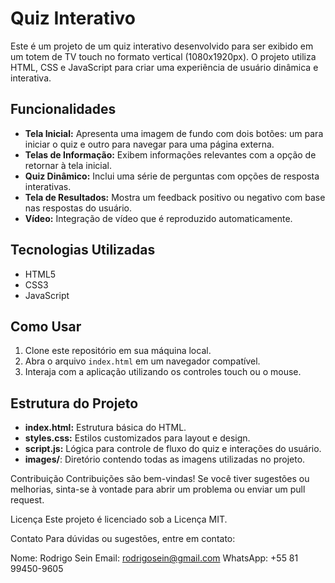 # Quiz Interativo

Este é um projeto de um quiz interativo desenvolvido para ser exibido em um totem de TV touch no formato vertical (1080x1920px). O projeto utiliza HTML, CSS e JavaScript para criar uma experiência de usuário dinâmica e interativa.

## Funcionalidades

- **Tela Inicial:** Apresenta uma imagem de fundo com dois botões: um para iniciar o quiz e outro para navegar para uma página externa.
- **Telas de Informação:** Exibem informações relevantes com a opção de retornar à tela inicial.
- **Quiz Dinâmico:** Inclui uma série de perguntas com opções de resposta interativas.
- **Tela de Resultados:** Mostra um feedback positivo ou negativo com base nas respostas do usuário.
- **Vídeo:** Integração de vídeo que é reproduzido automaticamente.

## Tecnologias Utilizadas

- HTML5
- CSS3
- JavaScript

## Como Usar

1. Clone este repositório em sua máquina local.
2. Abra o arquivo `index.html` em um navegador compatível.
3. Interaja com a aplicação utilizando os controles touch ou o mouse.

## Estrutura do Projeto

- **index.html:** Estrutura básica do HTML.
- **styles.css:** Estilos customizados para layout e design.
- **script.js:** Lógica para controle de fluxo do quiz e interações do usuário.
- **images/**: Diretório contendo todas as imagens utilizadas no projeto.

Contribuição
Contribuições são bem-vindas! Se você tiver sugestões ou melhorias, sinta-se à vontade para abrir um problema ou enviar um pull request.

Licença
Este projeto é licenciado sob a Licença MIT.

Contato
Para dúvidas ou sugestões, entre em contato:

Nome: Rodrigo Sein
Email: rodrigosein@gmail.com
WhatsApp: +55 81 99450-9605
